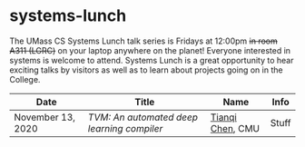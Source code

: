 # systems-lunch

The UMass CS Systems Lunch talk series is Fridays at 12:00pm ~~in room
A311 (LGRC)~~ on your laptop anywhere on the planet! Everyone interested
in systems is welcome to attend. Systems Lunch is a great opportunity
to hear exciting talks by visitors as well as to learn about projects
going on in the College.

| Date | Title | Name | Info |
| ---- | ----- | ---- | ---- |
| November 13, 2020 | *TVM: An automated deep learning compiler* | [Tianqi Chen](https://tqchen.com/), CMU | Stuff |

